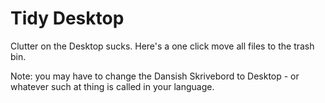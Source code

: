 # Tidy Desktop

Clutter on the Desktop sucks. Here's a one click move all files to the trash bin. 

Note: you may have to change the Dansish Skrivebord to Desktop - or whatever such at thing is called in your language.


